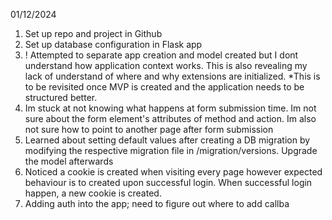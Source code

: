 ---
---

01/12/2024

1. Set up repo and project in Github
2. Set up database configuration in Flask app
3. ! Attempted to separate app creation and model created but I dont understand how application context works. This is also revealing my lack of understand of where and why extensions are initialized. \*This is to be revisited once MVP is created and the application needs to be structured better.
4. Im stuck at not knowing what happens at form submission time. Im not sure about the form element's attributes of method and action. Im also not sure how to point to another page after form submission
5. Learned about setting default values after creating a DB migration by modifying the respective migration file in /migration/versions. Upgrade the model afterwards
6. Noticed a cookie is created when visiting every page however expected behaviour is to created upon successful login. When successful login happen, a new cookie is created.
7. Adding auth into the app; need to figure out where to add callba
